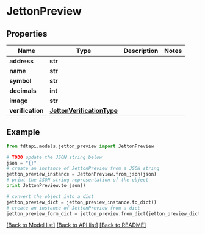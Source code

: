 # JettonPreview


## Properties
Name | Type | Description | Notes
------------ | ------------- | ------------- | -------------
**address** | **str** |  | 
**name** | **str** |  | 
**symbol** | **str** |  | 
**decimals** | **int** |  | 
**image** | **str** |  | 
**verification** | [**JettonVerificationType**](JettonVerificationType.md) |  | 

## Example

```python
from fdtapi.models.jetton_preview import JettonPreview

# TODO update the JSON string below
json = "{}"
# create an instance of JettonPreview from a JSON string
jetton_preview_instance = JettonPreview.from_json(json)
# print the JSON string representation of the object
print JettonPreview.to_json()

# convert the object into a dict
jetton_preview_dict = jetton_preview_instance.to_dict()
# create an instance of JettonPreview from a dict
jetton_preview_form_dict = jetton_preview.from_dict(jetton_preview_dict)
```
[[Back to Model list]](../README.md#documentation-for-models) [[Back to API list]](../README.md#documentation-for-api-endpoints) [[Back to README]](../README.md)


